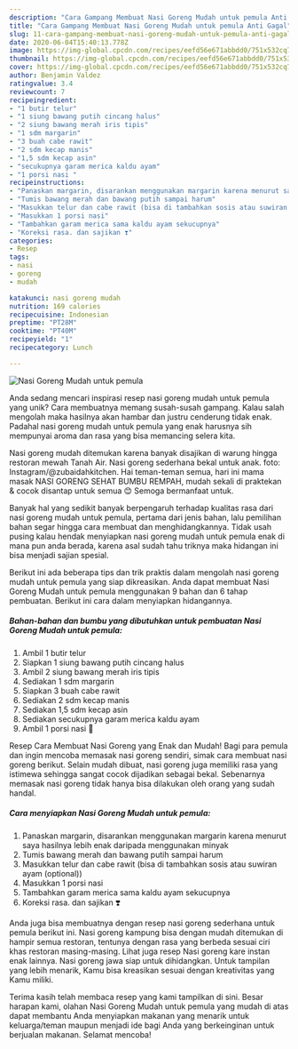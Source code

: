 ```yaml
---
description: "Cara Gampang Membuat Nasi Goreng Mudah untuk pemula Anti Gagal"
title: "Cara Gampang Membuat Nasi Goreng Mudah untuk pemula Anti Gagal"
slug: 11-cara-gampang-membuat-nasi-goreng-mudah-untuk-pemula-anti-gagal
date: 2020-06-04T15:40:13.778Z
image: https://img-global.cpcdn.com/recipes/eefd56e671abbdd0/751x532cq70/nasi-goreng-mudah-untuk-pemula-foto-resep-utama.jpg
thumbnail: https://img-global.cpcdn.com/recipes/eefd56e671abbdd0/751x532cq70/nasi-goreng-mudah-untuk-pemula-foto-resep-utama.jpg
cover: https://img-global.cpcdn.com/recipes/eefd56e671abbdd0/751x532cq70/nasi-goreng-mudah-untuk-pemula-foto-resep-utama.jpg
author: Benjamin Valdez
ratingvalue: 3.4
reviewcount: 7
recipeingredient:
- "1 butir telur"
- "1 siung bawang putih cincang halus"
- "2 siung bawang merah iris tipis"
- "1 sdm margarin"
- "3 buah cabe rawit"
- "2 sdm kecap manis"
- "1,5 sdm kecap asin"
- "secukupnya garam merica kaldu ayam"
- "1 porsi nasi "
recipeinstructions:
- "Panaskan margarin, disarankan menggunakan margarin karena menurut saya hasilnya lebih enak daripada menggunakan minyak"
- "Tumis bawang merah dan bawang putih sampai harum"
- "Masukkan telur dan cabe rawit (bisa di tambahkan sosis atau suwiran ayam (optional))"
- "Masukkan 1 porsi nasi"
- "Tambahkan garam merica sama kaldu ayam sekucupnya"
- "Koreksi rasa. dan sajikan ❣️"
categories:
- Resep
tags:
- nasi
- goreng
- mudah

katakunci: nasi goreng mudah 
nutrition: 169 calories
recipecuisine: Indonesian
preptime: "PT28M"
cooktime: "PT40M"
recipeyield: "1"
recipecategory: Lunch

---
```



![Nasi Goreng Mudah untuk pemula](https://img-global.cpcdn.com/recipes/eefd56e671abbdd0/751x532cq70/nasi-goreng-mudah-untuk-pemula-foto-resep-utama.jpg)

Anda sedang mencari inspirasi resep nasi goreng mudah untuk pemula yang unik? Cara membuatnya memang susah-susah gampang. Kalau salah mengolah maka hasilnya akan hambar dan justru cenderung tidak enak. Padahal nasi goreng mudah untuk pemula yang enak harusnya sih mempunyai aroma dan rasa yang bisa memancing selera kita.

Nasi goreng mudah ditemukan karena banyak disajikan di warung hingga restoran mewah Tanah Air. Nasi goreng sederhana bekal untuk anak. foto: Instagram/@zubaidahkitchen. Hai teman-teman semua, hari ini mama masak NASI GORENG SEHAT BUMBU REMPAH, mudah sekali di praktekan &amp; cocok disantap untuk semua 😊 Semoga bermanfaat untuk.

Banyak hal yang sedikit banyak berpengaruh terhadap kualitas rasa dari nasi goreng mudah untuk pemula, pertama dari jenis bahan, lalu pemilihan bahan segar hingga cara membuat dan menghidangkannya. Tidak usah pusing kalau hendak menyiapkan nasi goreng mudah untuk pemula enak di mana pun anda berada, karena asal sudah tahu triknya maka hidangan ini bisa menjadi sajian spesial.


Berikut ini ada beberapa tips dan trik praktis dalam mengolah nasi goreng mudah untuk pemula yang siap dikreasikan. Anda dapat membuat Nasi Goreng Mudah untuk pemula menggunakan 9 bahan dan 6 tahap pembuatan. Berikut ini cara dalam menyiapkan hidangannya.

<!--inarticleads1-->

##### Bahan-bahan dan bumbu yang dibutuhkan untuk pembuatan Nasi Goreng Mudah untuk pemula:

1. Ambil 1 butir telur
1. Siapkan 1 siung bawang putih cincang halus
1. Ambil 2 siung bawang merah iris tipis
1. Sediakan 1 sdm margarin
1. Siapkan 3 buah cabe rawit
1. Sediakan 2 sdm kecap manis
1. Sediakan 1,5 sdm kecap asin
1. Sediakan secukupnya garam merica kaldu ayam
1. Ambil 1 porsi nasi 🍚


Resep Cara Membuat Nasi Goreng yang Enak dan Mudah! Bagi para pemula dan ingin mencoba memasak nasi goreng sendiri, simak cara membuat nasi goreng berikut. Selain mudah dibuat, nasi goreng juga memiliki rasa yang istimewa sehingga sangat cocok dijadikan sebagai bekal. Sebenarnya memasak nasi goreng tidak hanya bisa dilakukan oleh orang yang sudah handal. 

<!--inarticleads2-->

##### Cara menyiapkan Nasi Goreng Mudah untuk pemula:

1. Panaskan margarin, disarankan menggunakan margarin karena menurut saya hasilnya lebih enak daripada menggunakan minyak
1. Tumis bawang merah dan bawang putih sampai harum
1. Masukkan telur dan cabe rawit (bisa di tambahkan sosis atau suwiran ayam (optional))
1. Masukkan 1 porsi nasi
1. Tambahkan garam merica sama kaldu ayam sekucupnya
1. Koreksi rasa. dan sajikan ❣️


Anda juga bisa membuatnya dengan resep nasi goreng sederhana untuk pemula berikut ini. Nasi goreng kampung bisa dengan mudah ditemukan di hampir semua restoran, tentunya dengan rasa yang berbeda sesuai ciri khas restoran masing-masing. Lihat juga resep Nasi goreng kare instan enak lainnya. Nasi goreng jawa siap untuk dihidangkan. Untuk tampilan yang lebih menarik, Kamu bisa kreasikan sesuai dengan kreativitas yang Kamu miliki. 

Terima kasih telah membaca resep yang kami tampilkan di sini. Besar harapan kami, olahan Nasi Goreng Mudah untuk pemula yang mudah di atas dapat membantu Anda menyiapkan makanan yang menarik untuk keluarga/teman maupun menjadi ide bagi Anda yang berkeinginan untuk berjualan makanan. Selamat mencoba!
